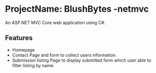 ﻿# ProjectName: BlushBytes -netmvc

An ASP.NET MVC Core web
application using C#.



## Features
- Homepage
- Contact Page and form to collect users information.
- Submission listing Page to display submitted form which user able to filter listing by name.
